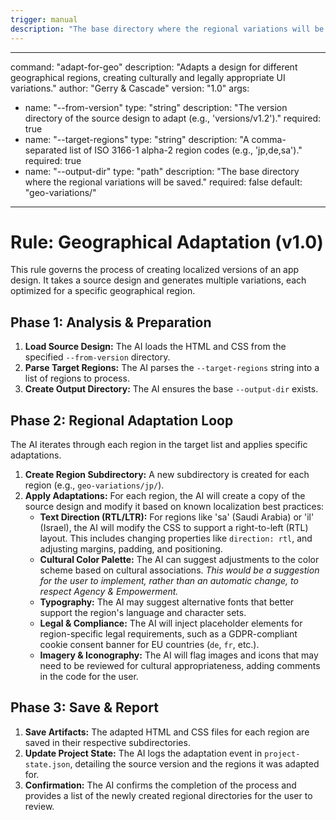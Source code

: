 ```yaml
---
trigger: manual
description: "The base directory where the regional variations will be saved."
---
```


---
command: "adapt-for-geo"
description: "Adapts a design for different geographical regions, creating culturally and legally appropriate UI variations."
author: "Gerry & Cascade"
version: "1.0"
args:
  - name: "--from-version"
    type: "string"
    description: "The version directory of the source design to adapt (e.g., 'versions/v1.2')."
    required: true
  - name: "--target-regions"
    type: "string"
    description: "A comma-separated list of ISO 3166-1 alpha-2 region codes (e.g., 'jp,de,sa')."
    required: true
  - name: "--output-dir"
    type: "path"
    description: "The base directory where the regional variations will be saved."
    required: false
    default: "geo-variations/"
---

# Rule: Geographical Adaptation (v1.0)

This rule governs the process of creating localized versions of an app design. It takes a source design and generates multiple variations, each optimized for a specific geographical region.

## Phase 1: Analysis & Preparation

1.  **Load Source Design:** The AI loads the HTML and CSS from the specified `--from-version` directory.
2.  **Parse Target Regions:** The AI parses the `--target-regions` string into a list of regions to process.
3.  **Create Output Directory:** The AI ensures the base `--output-dir` exists.

## Phase 2: Regional Adaptation Loop

The AI iterates through each region in the target list and applies specific adaptations.

1.  **Create Region Subdirectory:** A new subdirectory is created for each region (e.g., `geo-variations/jp/`).
2.  **Apply Adaptations:** For each region, the AI will create a copy of the source design and modify it based on known localization best practices:
    -   **Text Direction (RTL/LTR):** For regions like 'sa' (Saudi Arabia) or 'il' (Israel), the AI will modify the CSS to support a right-to-left (RTL) layout. This includes changing properties like `direction: rtl`, and adjusting margins, padding, and positioning.
    -   **Cultural Color Palette:** The AI can suggest adjustments to the color scheme based on cultural associations. *This would be a suggestion for the user to implement, rather than an automatic change, to respect Agency & Empowerment.*
    -   **Typography:** The AI may suggest alternative fonts that better support the region's language and character sets.
    -   **Legal & Compliance:** The AI will inject placeholder elements for region-specific legal requirements, such as a GDPR-compliant cookie consent banner for EU countries (`de`, `fr`, etc.).
    -   **Imagery & Iconography:** The AI will flag images and icons that may need to be reviewed for cultural appropriateness, adding comments in the code for the user.

## Phase 3: Save & Report

1.  **Save Artifacts:** The adapted HTML and CSS files for each region are saved in their respective subdirectories.
2.  **Update Project State:** The AI logs the adaptation event in `project-state.json`, detailing the source version and the regions it was adapted for.
3.  **Confirmation:** The AI confirms the completion of the process and provides a list of the newly created regional directories for the user to review.
